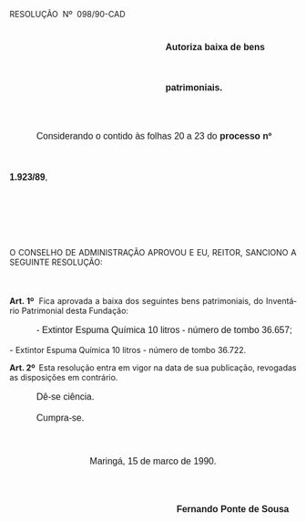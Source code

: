 <body lang=PT-BR style='tab-interval:35.45pt'>

<div class=Section1>

<p class=MsoTitle>RESOLUÇÃO<span style="mso-spacerun: yes">  </span>Nº<span
style="mso-spacerun: yes">  </span>098/90-CAD</p>

<p class=MsoNormal style='margin-left:205.55pt;line-height:53.4pt'><b><span
style='font-size:12.0pt;mso-bidi-font-size:10.0pt;font-family:Arial'>Autoriza
baixa de bens patrimoniais. <o:p></o:p></span></b></p>

<p class=MsoNormal style='text-indent:35.4pt;line-height:53.4pt'><span
style='font-size:12.0pt;mso-bidi-font-size:10.0pt;font-family:Arial'>Considerando
o contido às folhas 20 a 23 do <b>processo nº 1.923/89</b>,<o:p></o:p></span></p>

<p class=MsoNormal style='line-height:17.4pt'><span style='font-size:12.0pt;
mso-bidi-font-size:10.0pt;font-family:Arial'><![if !supportEmptyParas]>&nbsp;<![endif]><o:p></o:p></span></p>

<p class=MsoNormal style='line-height:17.4pt'><span style='font-size:12.0pt;
mso-bidi-font-size:10.0pt;font-family:Arial'><![if !supportEmptyParas]>&nbsp;<![endif]><o:p></o:p></span></p>

<p class=MsoBodyTextIndent style='text-align:justify'>O CONSELHO DE
ADMINISTRAÇÃO APROVOU E EU, REITOR, SANCIONO A SEGUINTE RESOLUÇÃO:</p>

<p class=MsoNormal style='line-height:17.4pt'><span style='font-size:12.0pt;
mso-bidi-font-size:10.0pt;font-family:Arial'><![if !supportEmptyParas]>&nbsp;<![endif]><o:p></o:p></span></p>

<p class=MsoBodyTextIndent2 style='text-align:justify'><b>Art. 1º<span
style="mso-spacerun: yes">  </span></b>Fica aprovada a baixa dos seguintes bens
patrimoniais, do Inventário Patrimonial desta Fundação:</p>

<p class=MsoNormal style='text-indent:35.45pt;line-height:17.4pt'><span
style='font-size:12.0pt;mso-bidi-font-size:10.0pt;font-family:Arial'>- Extintor
Espuma Química 10 litros - número de tombo 36.657;<o:p></o:p></span></p>

<p class=MsoBodyTextIndent2>- Extintor Espuma Química 10 litros - número de
tombo 36.722.</p>

<p class=MsoBodyTextIndent2 style='text-align:justify'><b>Art. 2º<span
style="mso-spacerun: yes">  </span></b>Esta resolução entra em vigor na data de
sua publicação, revogadas as disposições em contrário.</p>

<p class=MsoNormal style='text-indent:35.45pt;line-height:17.4pt'><span
style='font-size:12.0pt;mso-bidi-font-size:10.0pt;font-family:Arial'>Dê-se
ciência.<o:p></o:p></span></p>

<p class=MsoNormal style='text-indent:35.45pt;line-height:17.4pt'><span
style='font-size:12.0pt;mso-bidi-font-size:10.0pt;font-family:Arial'>Cumpra-se.<o:p></o:p></span></p>

<p class=MsoNormal align=center style='margin-bottom:18.0pt;text-align:center'><span
style='font-size:12.0pt;mso-bidi-font-size:10.0pt;font-family:Arial'><![if !supportEmptyParas]>&nbsp;<![endif]><o:p></o:p></span></p>

<p class=MsoNormal align=center style='margin-bottom:18.0pt;text-align:center'><span
style='font-size:12.0pt;mso-bidi-font-size:10.0pt;font-family:Arial'>Maringá,
15 de marco de 1990.<o:p></o:p></span></p>

<p class=MsoNormal style='margin-bottom:18.0pt'><span style='font-size:12.0pt;
mso-bidi-font-size:10.0pt;font-family:Arial'><![if !supportEmptyParas]>&nbsp;<![endif]><o:p></o:p></span></p>

<p class=MsoNormal style='margin-bottom:18.0pt'><span style='font-size:12.0pt;
mso-bidi-font-size:10.0pt;font-family:Arial'><span style="mso-spacerun:
yes">                                       </span><span style="mso-spacerun:
yes">                          </span><span style="mso-spacerun: yes"> </span><b>Fernando
Ponte de Sousa<o:p></o:p></b></span></p>

<p class=MsoNormal><![if !supportEmptyParas]>&nbsp;<![endif]><o:p></o:p></p>

</div>

</body>
